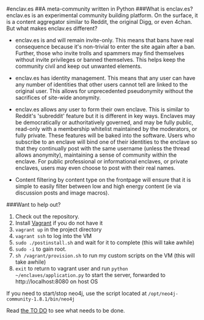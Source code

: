 #enclav.es
##A meta-community written in Python
###What is enclav.es?
enclav.es is an experimental community building platform. On the surface, it is a content aggregator similar to Reddit, the original Digg, or even 4chan. But what makes enclav.es different?

- enclav.es is and will remain invite-only. This means that bans have real consequence because it's non-trivial to enter the site again after a ban. Further, those who invite trolls and spammers may find themselves without invite privileges or banned themselves. This helps keep the community civil and keep out unwanted elements.

- enclav.es has identity management. This means that any user can have any number of identities that other users cannot tell are linked to the original user. This allows for unprecedented pseudonymity without the sacrifices of site-wide anonymity.

- enclav.es allows any user to form their own enclave. This is similar to Reddit's 'subreddit' feature but it is different in key ways. Enclaves may be democratically or authoritatively governed, and may be fully public, read-only with a membership whitelist maintained by the moderators, or fully private. These features will be baked into the software. Users who subscribe to an enclave will bind one of their identities to the enclave so that they continually post with the same username (unless the thread allows anonymity), maintaining a sense of community within the enclave. For public professional or informational enclaves, or private enclaves, users may even choose to post with their real names.

- Content filtering by content type on the frontpage will ensure that it is simple to easily filter between low and high energy content (ie via discussion posts and image macros).

###Want to help out?
1. Check out the repository.
3. Install [Vagrant](http://vagrantup.com) if you do not have it
4. ```vagrant up``` in the project directory 
5. ```vagrant ssh``` to log into the VM
6. ```sudo ./postinstall.sh``` and wait for it to complete (this will take awhile)
6. ```sudo -i``` to gain root.
6. ```sh /vagrant/provision.sh``` to run my custom scripts on the VM (this will take awhile)
6. ```exit``` to return to vagrant user and run ```python ~/enclaves/application.py``` to start the server, forwarded to http://localhost:8080 on host OS

If you need to start/stop neo4j, use the script located at ```/opt/neo4j-community-1.8.1/bin/neo4j```

Read [the TO DO](https://github.com/thewhitlockian/enclav.es/blob/master/TODO.markdown) to see what needs to be done.
